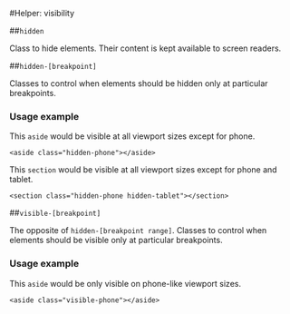 #Helper: visibility

##`hidden`

Class to hide elements. Their content is kept available to screen readers.

##`hidden-[breakpoint]`

Classes to control when elements should be hidden only at particular breakpoints.

### Usage example

This `aside` would be visible at all viewport sizes except for phone.

    <aside class="hidden-phone"></aside>

This `section` would be visible at all viewport sizes except for phone and tablet.

    <section class="hidden-phone hidden-tablet"></section>

##`visible-[breakpoint]`

The opposite of `hidden-[breakpoint range]`. Classes to control when elements should be visible only at particular breakpoints.

### Usage example

This `aside` would be only visible on phone-like viewport sizes.

    <aside class="visible-phone"></aside>
